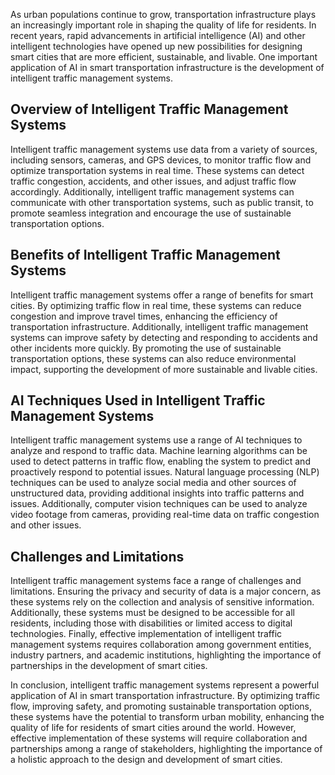 

As urban populations continue to grow, transportation infrastructure plays an increasingly important role in shaping the quality of life for residents. In recent years, rapid advancements in artificial intelligence (AI) and other intelligent technologies have opened up new possibilities for designing smart cities that are more efficient, sustainable, and livable. One important application of AI in smart transportation infrastructure is the development of intelligent traffic management systems.

Overview of Intelligent Traffic Management Systems
--------------------------------------------------

Intelligent traffic management systems use data from a variety of sources, including sensors, cameras, and GPS devices, to monitor traffic flow and optimize transportation systems in real time. These systems can detect traffic congestion, accidents, and other issues, and adjust traffic flow accordingly. Additionally, intelligent traffic management systems can communicate with other transportation systems, such as public transit, to promote seamless integration and encourage the use of sustainable transportation options.

Benefits of Intelligent Traffic Management Systems
--------------------------------------------------

Intelligent traffic management systems offer a range of benefits for smart cities. By optimizing traffic flow in real time, these systems can reduce congestion and improve travel times, enhancing the efficiency of transportation infrastructure. Additionally, intelligent traffic management systems can improve safety by detecting and responding to accidents and other incidents more quickly. By promoting the use of sustainable transportation options, these systems can also reduce environmental impact, supporting the development of more sustainable and livable cities.

AI Techniques Used in Intelligent Traffic Management Systems
------------------------------------------------------------

Intelligent traffic management systems use a range of AI techniques to analyze and respond to traffic data. Machine learning algorithms can be used to detect patterns in traffic flow, enabling the system to predict and proactively respond to potential issues. Natural language processing (NLP) techniques can be used to analyze social media and other sources of unstructured data, providing additional insights into traffic patterns and issues. Additionally, computer vision techniques can be used to analyze video footage from cameras, providing real-time data on traffic congestion and other issues.

Challenges and Limitations
--------------------------

Intelligent traffic management systems face a range of challenges and limitations. Ensuring the privacy and security of data is a major concern, as these systems rely on the collection and analysis of sensitive information. Additionally, these systems must be designed to be accessible for all residents, including those with disabilities or limited access to digital technologies. Finally, effective implementation of intelligent traffic management systems requires collaboration among government entities, industry partners, and academic institutions, highlighting the importance of partnerships in the development of smart cities.

In conclusion, intelligent traffic management systems represent a powerful application of AI in smart transportation infrastructure. By optimizing traffic flow, improving safety, and promoting sustainable transportation options, these systems have the potential to transform urban mobility, enhancing the quality of life for residents of smart cities around the world. However, effective implementation of these systems will require collaboration and partnerships among a range of stakeholders, highlighting the importance of a holistic approach to the design and development of smart cities.
